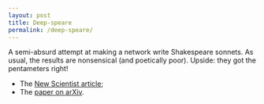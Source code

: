```yaml
---
layout: post
title: Deep-speare 
permalink: /deep-speare/ 
---
```


A semi-absurd attempt at making a network write Shakespeare sonnets. As usual, the results are nonsensical (and poetically poor). Upside: they got the pentameters right!

- The [New Scientist article](https://www.newscientist.com/article/2175301-ai-creates-shakespearean-sonnets-and-theyre-actually-quite-good/); 
- The [paper on arXiv](https://arxiv.org/pdf/1807.03491.pdf).  


